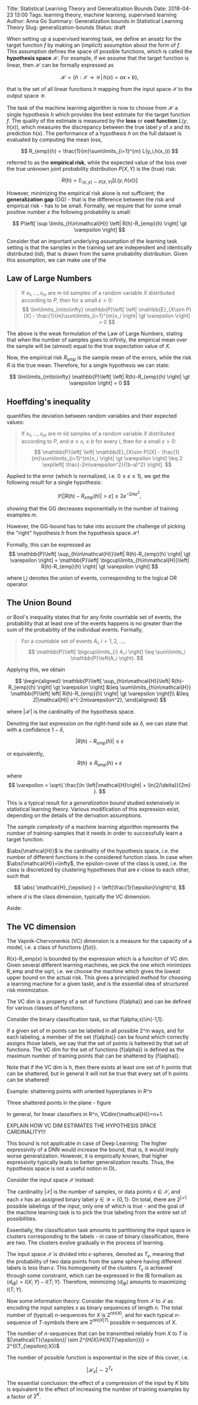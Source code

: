 Title: Statistical Learning Theory and Generalization Bounds
Date: 2018-04-23 13:00
Tags: learning theory, machine learning, supervised learning
Author: Anna Go
Summary: Generalization bounds in Statistical Learning Theory
Slug: generalization-bounds
Status: draft

When setting up a supervised learning task, we define an ansatz for the 
target function $f$ by making an (implicit) assumption about the form of 
$f$. This assumption defines the space of possible functions, which is 
called the **hypothesis space** $\mathcal{H}$. For example, if we assume that 
the target function is linear, then $\mathcal{H}$ can be formally expressed 
as

$$
\mathcal{H} = \{ h: \mathcal{X}\to\mathcal{Y} \,|\, h(x) = ax+b \},
$$

that is the set of all linear functions $h$ mapping from the input space 
$\mathcal{X}$ to the output space $\mathcal{Y}$.

The task of the machine learning algorithm is now to choose from 
$\mathcal{H}$ a single hypothesis $h$ which provides the best estimate 
for the target function $f$. The quality of the estimate is measured 
by the **loss** or **cost function** $L(y,h(x))$, which measures the discrepancy 
between the true label $y$ of $x$ and its prediction $h(x)$. The performance 
of a hypothesis $h$ on the full dataset is evaluated by computing the mean 
loss,

$$
R_{emp}(h) = \frac{1}{m}\sum\limits_{i=1}^{m} L(y_i,h(x_i))
$$

referred to as the **empirical risk**, while the expected value of the loss 
over the true unknown joint probability distribution $P(X,Y)$ is the
(true) risk:

$$
R(h) = \mathbb{E}_{(x,y)\sim P(X,Y)} \left[ L(y,h(x)) \right]
$$

However, minimizing the empirical risk alone is not sufficient; the 
**generalization gap** (GG) - that is the difference between the risk and 
empirical risk - has to be small. Formally, we require that for some small 
positive number $\varepsilon$ the following probability is small:

$$
P\left[ \sup \limits_{h\in\mathcal{H}} \left| R(h)-R_{emp}(h) \right| \gt \varepsilon \right]
$$

Consider that an important underlying assumption of the learning task setting is that 
the samples in the training set are independent and identically distributed (iid), 
that is drawn from the same probability distribution. Given this assumption, we can 
make use of the

Law of Large Numbers
--------------------

> If $x_1,...,x_m$ are $m$ iid samples of a random variable $X$ 
  distributed according to $P$, then for a small $\varepsilon\gt 0$:
  $$
  \lim\limits_{m\to\infty} \mathbb{P}\left[ \left| \mathbb{E}_{X\sim P}[X] - \frac{1}{m}\sum\limits_{i=1}^{m}x_i \right| \gt \varepsilon \right] = 0
  $$

The above is the weak formulation of the Law of Large Numbers, stating 
that when the number of samples goes to infinity, the empirical mean 
over the sample will be (almost) equal to the true expectation value of 
$X$.

Now, the empirical risk $R_{emp}$ is the sample mean of the errors, 
while the risk $R$ is the true mean. Therefore, for a single hypothesis 
we can state:

$$
\lim\limits_{m\to\infty} \mathbb{P}\left[ \left| R(h)-R_{emp}(h) \right| \gt \varepsilon \right] = 0
$$


Hoeffding's inequality
----------------------
quantifies the deviation between random variables and their expected values:

> If $x_1,...,x_m$ are $m$ iid samples of a random variable $X$ 
  distributed according to $P$, and $a \leq x_i \leq b$ for every $i$,
  then for a small $\varepsilon\gt 0$:
  $$
  \mathbb{P}\left[ \left| \mathbb{E}_{X\sim P}[X] - \frac{1}{m}\sum\limits_{i=1}^{m}x_i \right| \gt \varepsilon \right] \leq 2 \exp\left[ \frac{-2m\varepsilon^2}{(b-a)^2} \right].
  $$

Applied to the error (which is normalized, i.e. $0\leq \varepsilon\leq 1$), 
we get the following result for a single hypothesis:

$$
\mathbb{P}\left[ \left| R(h)-R_{emp}(h) \right| \gt \varepsilon \right] \leq 2 e^{-2m\varepsilon^2},
$$

showing that the GG decreases exponentially in the number of training examples $m$.


However, the GG-bound has to take into account the challenge of picking 
the "right" hypothesis $h$ from the hypothesis space $\mathcal{H}$!

Formally, this can be expressed as
$$
\mathbb{P}\left[ \sup_{h\in\mathcal{H}}\left| R(h)-R_{emp}(h) \right| \gt \varepsilon \right] = \mathbb{P}\left[ \bigcup\limits_{h\in\mathcal{H}}\left| R(h)-R_{emp}(h) \right| \gt \varepsilon \right]
$$

where $\bigcup$ denotes the union of events, corresponding to the logical OR operator.


The Union Bound
---------------
or Bool's inequality states that for any finite countable set of events, 
the probability that at least one of the events happens is no greater than 
the sum of the probability of the individual events. Formally,

> For a countable set of events $A_i$, $i=1,2,...$,
  $$
  \mathbb{P}\left[ \bigcup\limits_{i} A_i \right] \leq \sum\limits_i \mathbb{P}\left(A_i \right).
  $$

Applying this, we obtain

$$
\begin{aligned}
\mathbb{P}\left[ \sup_{h\in\mathcal{H}}\left| R(h)-R_{emp}(h) \right| \gt \varepsilon \right] &\leq \sum\limits_{h\in\mathcal{H}} \mathbb{P}\left[ left| R(h)-R_{emp}(h) \right| \gt \varepsilon \right]\\
&\leq 2|\mathcal{H}| e^{-2m\varepsilon^2},
\end{aligned}
$$

where $|\mathcal{H}|$ is the cardinality of the hypothesis space.

Denoting the last expression on the right-hand side as $\delta$, 
we can state that with a confidence $1-\delta$, 

$$
\left| R(h)-R_{emp}(h) \right| \leq \varepsilon
$$

or equivalently,
$$
R(h) \leq R_{emp}(h) + \varepsilon
$$

where
$$
\varepsilon = \sqrt{ \frac{\ln \left|\mathcal{H}\right| + \ln(2/\delta)}{2m} }.
$$

This is a typical result for a *generalization bound* studied extensively 
in statistical learning theory. Various modification of this expression 
exist, depending on the details of the derivation assumptions.



The *sample complexity* of a machine learning algorithm represents the number of training-samples that it needs in order to successfully learn a target function.





$\abs{\mathcal{H}}$ is the cardinality of the hypothesis space, i.e. the number of different functions in the considered function class. In case when $\abs{\mathcal{H}}=\infty$, the epsilon-cover of the class is used, i.e. the class is discretized by clustering hypotheses that are $\epsilon$-close to each other, such that

$$
\abs{ \mathcal{H}_{\epsilon} } = \left(\frac{1}{\epsilon}\right)^d,
$$
where $d$ is the class dimension, typically the VC dimension.


Aside:


The VC dimension
----------------
The Vapnik-Chervonenkis (VC) dimension is a measure for the capacity of a model, i.e. a class of functions $\{f(\alpha)\}$.

R(x)-R_emp(x) is bounded by the expression which is a funciton of VC dim.
Given several different learning machines, we pick the one which minimizes R_emp and the sqrt, i.e. we choose the machine which gives the lowest upper bound on the actual risk. This gives a principled method for choosing a learning machine for a given taskt, and is the essential idea of structured risk minimization.


The VC dim is a property of a set of functions {f(alpha)} and can be defined for various classes of funcitons.

Consider the binary classification task, so that f(alpha,x)\in{-1,1}.

If a given set of m points can be labeled in all possible 2^m ways, and for each labeling, a member of the set {f(alpha)} can be found which correctly assigns those labels, we say that the set of points is hattered by that set of functions. The VC dim for the set of functions {f(alpha)} is defined as the maximum number of training points that can be shattered by {f(alpha)}.

Note that if the VC dim is h, then there exists at least one set of h points that can be shattered, but in general it will not be true that every set of h points can be shattered!


Example: shattering points with oriented hyperplanes in R^n


Three shattered points in the plane - figure

In general, for linear classifiers in R^n, VCdim(\mathcal{H})=n+1.








EXPLAIN HOW VC DIM ESTIMATES THE HYPOTHESIS SPACE CARDINALITY!!!



This bound is not applicable in case of Deep Learning:
The higher expressivity of a DNN would increase the bound, 
that is, it would imply worse generalization. However, it 
is empirically known, that higher expressivity typically 
leads to better generalization results.
Thus, the hypothesis space is not a useful notion in DL.


Consider the input space $\mathcal{X}$ instead: 

The cardinality $|\mathcal{X}|$ is the number of samples, or data points 
$x\in\mathcal{X}$, and each $x$ has an assigned binary label 
$y\in\mathcal{Y}=\{0,1\}$. On total, there are $2^{|\mathcal{X}|}$ possible 
labelings of the input, only one of which is *true* - and the goal of the 
machine learning task is to pick the true labeling from the entire set of 
possibilities.

Essentially, the classification task amounts to partitioning the input space 
in clusters corresponding to the labels - in case of binary classification, 
there are two. The clusters evolve gradually in the process of learning.

The input space $\mathcal{X}$ is divided into $\epsilon$-spheres, denoted as 
$T_{\epsilon}$, meaning that the probability of two data points from the same 
sphere having different labels is less than $\epsilon$. This homogeneity of the 
clusters $T_{\epsilon}$ is achieved through some constraint, which can be expressed 
in the IB formalism as $\langle d_{IB} \rangle = I(X;Y)-I(T;Y)$. Therefore, minimizing
$\langle d_{IB} \rangle$ amounts to maximizing $I(T;Y)$.

Now some information theory: Consider the mapping from $\mathcal{X}$ to $\mathcal{T}$ as 
encoding the input samples $x$ as binary sequences of length $n$.
The total number of (typical) $n$-sequences for $X$ is $2^{nH(X)}$, and for each typical $n$-sequence of $T$-symbols there are $2^{nH(X|T)}$ possible $n$-sequences of $X$.

The number of $n$-sequences that can be transmitted reliably from $X$ to $T$ is
$|\mathcal{T}_{\epsilon}| \sim 2^{H(X)/H(X|T_{\epsilon}})} = 2^{I(T_{\epsilon};X)}$


The number of possible 
function is exponential in the size of this cover, i.e.

$$
\left|\mathcal{H}_{\epsilon}\right| \sim 2^{T_{\epsilon}}
$$

The essential conclusion: the effect of a compression of the input by $K$ bits is equivalent to the effect of increasing the number of training examples by a factor of $2^K$.













